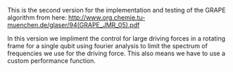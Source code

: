 This is the second version for the implementation and
testing of the GRAPE algorithm from here:
http://www.org.chemie.tu-muenchen.de/glaser/94(GRAPE_JMR_05).pdf

In this version we impliment the control for large driving forces
in a rotating frame for a single qubit using fourier analysis to
limit the spectrum of frequencies we use for the driving force.
This also means we have to use a custom performance function.
